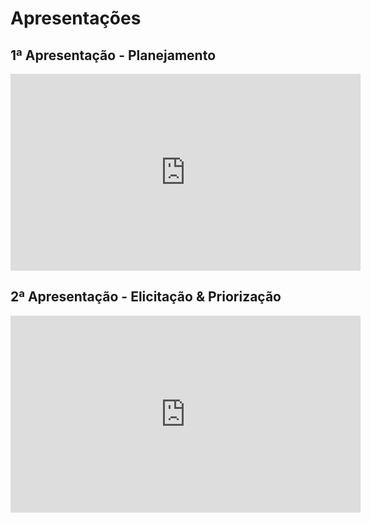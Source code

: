 # Apresentações

## 1ª Apresentação - Planejamento

<iframe width="560" height="315" src="https://www.youtube.com/embed/pUjCC19HF8g" frameborder="0" allow="accelerometer; autoplay; clipboard-write; encrypted-media; gyroscope; picture-in-picture" allowfullscreen></iframe>

## 2ª Apresentação - Elicitação & Priorização

<iframe width="560" height="315" src="https://www.youtube.com/embed/ZTuDmt0uc40" frameborder="0" allow="accelerometer; autoplay; clipboard-write; encrypted-media; gyroscope; picture-in-picture" allowfullscreen></iframe>

